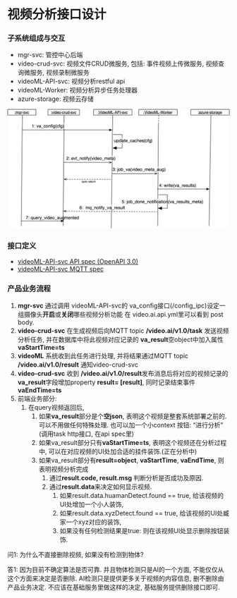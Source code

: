 # 视频分析接口设计

### 子系统组成与交互
- mgr-svc: 管控中心后端
- video-crud-svc: 视频文件CRUD微服务, 包括: 事件视频上传微服务, 视频查询微服务, 视频录制微服务
- videoML-API-svc: 视频分析restful api
- videoML-Worker: 视频分析异步任务处理器
- azure-storage: 视频云存储

![sd-video-ml](videml-sequce.png)


### 接口定义
- [videoML-API-svc API spec (OpenAPI 3.0)](video.ai.api.yml)
- [videoML-API-svc MQTT spec](video.ai.mq.yml)


### 产品业务流程
1. **mgr-svc** 通过调用 videoML-API-svc的 va_config接口(/config_ipc)设定一组摄像头**开启**或**关闭**哪些视频分析功能
在 video.ai.api.yml里可以看到 post body.
2. **video-crud-svc** 在生成视频后向MQTT topic **/video.ai/v1.0/task** 发送视频分析任务, 并在数据库中将此视频对应记录的 **va_result**空object中加入属性**vaStartTime=ts**
3. **videoML** 系统收到此任务进行处理, 并将结果通过MQTT topic **/video.ai/v1.0/result** 通知video-crud-svc
4. **video-crud-svc** 收到 **/video.ai/v1.0/result**发布消息后将对应的视频记录的**va_result**字段增加property **result= [result]**, 同时记录结束事件 **vaEndTime=ts**
5. 前端业务部分:
   1. 在query视频返回后, 
      1. 如果**va_result**部分是个**空json**, 表明这个视频是整套系统部署之前的. 可以不用做任何特殊处理. 也可以加一个小context 按钮: “进行分析” (调用task http接口, 在api spec里)
      2. 如果va_result部分只有**vaStartTime=ts**, 表明这个视频还在分析过程中, 可以在对应视频的UI处加合适的挂件装饰.(正在分析中)
      3. 如果va_result部分有**result=object**, **vaStartTime**, **vaEndTime**, 则表明视频分析完成
         1. 通过**result.code, result.msg** 判断分析是否成功及原因.
         2. 通过**result.data**来决定如何显示视频.
            1. 如果result.data.huamanDetect.found == true, 给该视频的UI处增加一个小人装饰, 
            2. 如果result.data.xyzDetect.found == true, 给该视频的UI处臧家一个xyz对应的装饰,
            3. 如果没有任何检测结果是true: 则在该视频UI处显示删除按钮装饰.


问1: 为什么不直接删除视频, 如果没有检测到物体?

答1: 因为目前不确定算法是否可靠. 并且物体检测只是AI的一个方面, 不能仅仅从这个方面来决定是否删除. AI检测只是提供更多关于视频的内容信息, 删不删除由产品业务决定. 不应该在基础服务里做这样的决定, 基础服务提供删除接口即可.